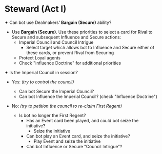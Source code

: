 # Steward (Act I)

✦ Can bot use Dealmakers' **Bargain (Secure)** ability?

- Use **Bargain (Secure)**. Use these priorities to select a card for Rival to Secure and subsequent Influence and Secure actions:
	- Imperial Council and Council Intrigue
		- Select target which allows bot to Influence and Secure either of these cards, or prevent Rival from Securing
	- Protect Loyal agents
	- Check "Influence Doctrine" for additional priorities

✦ Is the Imperial Council in session?

- Yes: *(try to control the council)*
	- Can bot Secure the Imperial Council?
	- Can bot Influence the Imperial Council? (check "Influence Doctrine")

- No: *(try to petition the council to re-claim First Regent)*
	- Is bot no longer the First Regent?
		- Has an Event card been played, and could bot seize the initiative?
			- Seize the initiative
		- Can bot play an Event card, and seize the initiative?
			- Play Event and seize the initiative
		- Can bot Influence or Secure "Council Intrigue"?

<div class="pagebreak"> </div>
